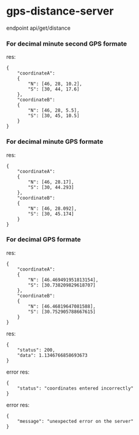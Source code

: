 # gps-distance-server
endpoint 
api/get/distance

### For decimal minute second GPS formate
res:

    {
        "coordinateA":
        {
            "N": [46, 28, 10.2],
            "S": [30, 44, 17.6]
        },
        "coordinateB":
        {
            "N": [46, 28, 5.5], 
            "S": [30, 45, 10.5]
        }
    }

### For decimal minute GPS formate
res:

    {
        "coordinateA":
        {
            "N": [46, 28.17],
            "S": [30, 44.293]
        },
        "coordinateB":
        {
            "N": [46, 28.092], 
            "S": [30, 45.174]
        }
    }

### For decimal GPS formate
res:

    {
        "coordinateA":
        {
            "N": [46.469491951813154],
            "S": [30.738209829618707]
        },
        "coordinateB":
        {
            "N": [46.46819647081588], 
            "S": [30.752905788667615]
        }
    }


res: 

    {
        "status": 200,
        "data": 1.1346766858693673
    }

error res: 

    {
        "status": "coordinates entered incorrectly"
    }

error res: 

    {
        "message": "unexpected error on the server"
    }

